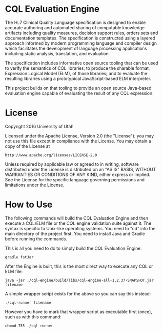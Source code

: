 # CQL Evaluation Engine

The HL7 Clinical Quality Language specification is designed to enable accurate authoring and automated sharing of computable knowledge artifacts including quality measures, decision support rules, orders sets and documentation templates. The specification is constructed using a layered approach informed by modern programming language and compiler design which facilitates the development of language processing applications including static analysis, translation, and evaluation.

The specification includes informative open source tooling that can be used to verify the semantics of CQL libraries; to produce the sharable format, Expression Logical Model (ELM), of those libraries; and to evaluate the resulting libraries using a prototypical JavaScript-based ELM interpreter.

This project builds on that tooling to provide an open source Java-based evaluation engine capable of evaluating the result of any CQL expression.

# License

Copyright 2016 University of Utah

Licensed under the Apache License, Version 2.0 (the "License");
you may not use this file except in compliance with the License.
You may obtain a copy of the License at

    http://www.apache.org/licenses/LICENSE-2.0

Unless required by applicable law or agreed to in writing, software
distributed under the License is distributed on an "AS IS" BASIS,
WITHOUT WARRANTIES OR CONDITIONS OF ANY KIND, either express or implied.
See the License for the specific language governing permissions and
limitations under the License.

# How to Use

The following commands will build the CQL Evaluation Engine and then
execute a CQL/ELM file or the CQL engine validation suite against it.
The syntax is specific to Unix-like operating systems.
You need to "cd" into the main directory of the project first.
You need to install Java and Gradle before running the commands.

This is all you need to do to simply build the CQL Evaluation Engine:

```
gradle fatJar
```

After the Engine is built, this is the most direct way to execute any CQL
or ELM file:

```
java -jar ./cql-engine/build/libs/cql-engine-all-1.2.37-SNAPSHOT.jar filename
```

A simple wrapper script exists for the above so you can say this instead:

```
./cql-runner filename
```

However you have to mark that wrapper script as executable first (once),
such as with this command:

```
chmod 755 ./cql-runner
```
